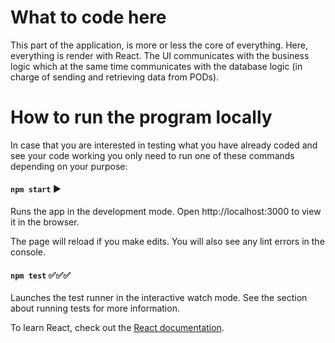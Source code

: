 # What to code here

This part of the application, is more or less the core of everything. Here, everything is render 
with React. The UI communicates with the business logic which at the same time communicates 
with the database logic (in charge of sending and retrieving data from PODs).

# How to run the program locally

In case that you are interested in testing what you have already coded and see your code working 
you only need to run one of these commands depending on your purpose:
#### `npm start` :arrow_forward:
Runs the app in the development mode.
Open http://localhost:3000 to view it in the browser.

The page will reload if you make edits.
You will also see any lint errors in the console.

#### `npm test` :white_check_mark::white_check_mark::white_check_mark:
Launches the test runner in the interactive watch mode.
See the section about running tests for more information.

To learn React, check out the [React documentation](https://reactjs.org/).